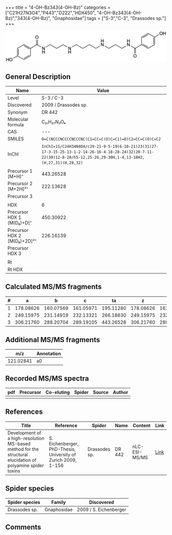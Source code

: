 +++
title = "4-OH-Bz343(4-OH-Bz)"
categories = ["C21H27N3O4","P443","D222","HDX450",
"4-OH-Bz343(4-OH-Bz)","343(4-OH-Bz)",
"Gnaphosidae"]
tags = ["S-3","C-3",
"Drassodes sp."]
+++

![](/img/4-OH-Bz343(4-OH-Bz).png)

## General Description

| Name                        | Value                |
|-----------------------------|----------------------|
| Level                       | S-3 / C-3                   |
| Discovered                  | 2009 / Drassodes sp. |
| Synonym                     | DR 442               |
| Molecular formula           | C₂₁H₂₇N₃O₄           |
| CAS                         | ---                     |
| SMILES | `O=C(NCCCNCCCCNCCCNC(C1=CC=C(O)C=C1)=O)C2=CC=C(O)C=C2`  |
| InChI  | `InChI=1S/C24H34N4O4/c29-21-9-5-19(6-10-21)23(31)27-17-3-15-25-13-1-2-14-26-16-4-18-28-24(32)20-7-11-22(30)12-8-20/h5-12,25-26,29-30H,1-4,13-18H2,(H,27,31)(H,28,32)`  |
|                             |                      |
| Precursor 1 [M+H]⁺          | 443.26528            |
| Precursor 2 [M+2H]²⁺        | 222.13628            |
| Precursor 3                 |                      |
|                             |                      |
| HDX                         | 6                    |
| Precursor HDX 1 [M(D₆)+D]⁺   | 450.30922            |
| Precursor HDX 2 [M(D₆)+2D]²⁺ | 226.16139            |
| Precursor HDX 3             |                      |
|                             |                      |
| Rt                          |                      |
| Rt HDX                      |                      |

## Calculated MS/MS fragments

| # | a         | b         | c         | ta        | z         | y         | tz        |
|---|-----------|-----------|-----------|-----------|-----------|-----------|-----------|
| 1 | 178.08626 | 160.07569 | 161.05971 | 195.11280 | 178.08626 | 161.05971 | 195.11280 |
| 2 | 249.15975 | 231.14919 | 232.13321 | 266.18630 | 249.15975 | 232.13321 | 266.18630 |
| 3 | 306.21760 | 288.20704 | 289.19105 | 443.26528 | 306.21760 | 289.19105 | 323.24415 |

## Additional MS/MS fragments

| m/z | Annotation |
|-----|------------|
| 121.02841 | a0         |

## Recorded MS/MS spectra

| pdf | Precursor | Co-eluting | Spider | Source | Author |
|-----|-----------|------------|--------|--------|--------|
|     |           |            |        |        |        |

## References

| Title                                                                                                      | Reference                                                     | Spider        | Name   | Content       | Link                                                               |
|------------------------------------------------------------------------------------------------------------|---------------------------------------------------------------|---------------|--------|---------------|--------------------------------------------------------------------|
| Development of a high-resolution MS-based method for the structural elucidation of polyamine spider toxins | S. Eichenberger, PhD-Thesis, University of Zurich 2009, 1-156 | Drassodes sp. | DR 442 | nLC-ESI-MS/MS | [Link](https://www.zora.uzh.ch/id/eprint/12787/1/Eichenberger.pdf) |

## Spider species

| Spider species | Family      | Discovered             |
|----------------|-------------|------------------------|
| Drassodes sp.  | Gnaphosidae | 2009 / S. Eichenberger |

## Comments